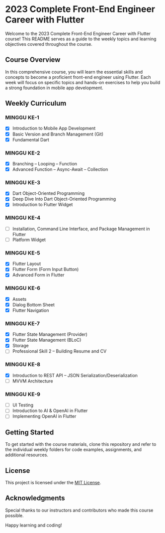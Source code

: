 # 2023 Complete Front-End Engineer Career with Flutter

Welcome to the 2023 Complete Front-End Engineer Career with Flutter course! This README serves as a guide to the weekly topics and learning objectives covered throughout the course.

## Course Overview

In this comprehensive course, you will learn the essential skills and concepts to become a proficient front-end engineer using Flutter. Each week will focus on specific topics and hands-on exercises to help you build a strong foundation in mobile app development.

## Weekly Curriculum

### MINGGU KE-1
- [x] Introduction to Mobile App Development
- [x] Basic Version and Branch Management (Git)
- [x] Fundamental Dart

### MINGGU KE-2
- [x] Branching – Looping – Function
- [x] Advanced Function – Async-Await – Collection

### MINGGU KE-3
- [x] Dart Object-Oriented Programming
- [x] Deep Dive Into Dart Object-Oriented Programming
- [x] Introduction to Flutter Widget

### MINGGU KE-4
- [ ] Installation, Command Line Interface, and Package Management in Flutter
- [ ] Platform Widget

### MINGGU KE-5
- [x] Flutter Layout
- [x] Flutter Form (Form Input Button)
- [x] Advanced Form in Flutter

### MINGGU KE-6
- [x] Assets
- [x] Dialog Bottom Sheet
- [x] Flutter Navigation

### MINGGU KE-7
- [x] Flutter State Management (Provider)
- [x] Flutter State Management (BLoC)
- [x] Storage
- [ ] Professional Skill 2 – Building Resume and CV

### MINGGU KE-8
- [x] Introduction to REST API – JSON Serialization/Deserialization
- [ ] MVVM Architecture

### MINGGU KE-9
- [ ] UI Testing
- [ ] Introduction to AI & OpenAI in Flutter
- [ ] Implementing OpenAI in Flutter

## Getting Started

To get started with the course materials, clone this repository and refer to the individual weekly folders for code examples, assignments, and additional resources.

## License

This project is licensed under the [MIT License](LICENSE).

## Acknowledgments

Special thanks to our instructors and contributors who made this course possible.

Happy learning and coding!
